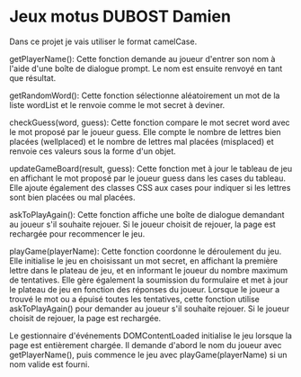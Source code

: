 # Jeux motus DUBOST Damien

Dans ce projet je vais utiliser le format camelCase.

getPlayerName(): Cette fonction demande au joueur d'entrer son nom à l'aide d'une boîte de dialogue prompt. Le nom est ensuite renvoyé en tant que résultat.

getRandomWord(): Cette fonction sélectionne aléatoirement un mot de la liste wordList et le renvoie comme le mot secret à deviner.

checkGuess(word, guess): Cette fonction compare le mot secret word avec le mot proposé par le joueur guess. Elle compte le nombre de lettres bien placées (wellplaced) et le nombre de lettres mal placées (misplaced) et renvoie ces valeurs sous la forme d'un objet.

updateGameBoard(result, guess): Cette fonction met à jour le tableau de jeu en affichant le mot proposé par le joueur guess dans les cases du tableau. Elle ajoute également des classes CSS aux cases pour indiquer si les lettres sont bien placées ou mal placées.

askToPlayAgain(): Cette fonction affiche une boîte de dialogue demandant au joueur s'il souhaite rejouer. Si le joueur choisit de rejouer, la page est rechargée pour recommencer le jeu.

playGame(playerName): Cette fonction coordonne le déroulement du jeu. Elle initialise le jeu en choisissant un mot secret, en affichant la première lettre dans le plateau de jeu, et en informant le joueur du nombre maximum de tentatives. Elle gère également la soumission du formulaire et met à jour le plateau de jeu en fonction des réponses du joueur. Lorsque le joueur a trouvé le mot ou a épuisé toutes les tentatives, cette fonction utilise askToPlayAgain() pour demander au joueur s'il souhaite rejouer. Si le joueur choisit de rejouer, la page est rechargée.

Le gestionnaire d'événements DOMContentLoaded initialise le jeu lorsque la page est entièrement chargée. Il demande d'abord le nom du joueur avec getPlayerName(), puis commence le jeu avec playGame(playerName) si un nom valide est fourni.